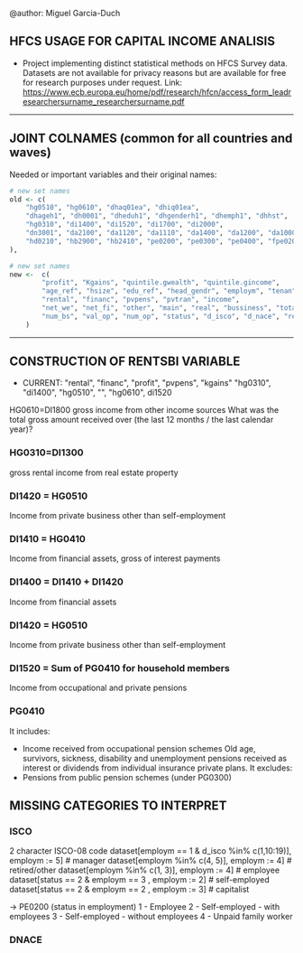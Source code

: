 
@author: Miguel Garcia-Duch

## HFCS USAGE FOR CAPITAL INCOME ANALISIS

- Project implementing distinct statistical methods on HFCS Survey data. Datasets are not available for privacy reasons but are available for free for research purposes under request. Link: <https://www.ecb.europa.eu/home/pdf/research/hfcn/access_form_leadresearchersurname_researchersurname.pdf>

-----------------------------------------------------------------------------------------------------------------------

## JOINT COLNAMES (common for all countries and waves)

Needed or important variables and their original names:

```r
# new set names
old <- c(
    "hg0510", "hg0610", "dhaq01ea", "dhiq01ea",
    "dhageh1", "dh0001", "dheduh1", "dhgenderh1", "dhemph1", "dhhst",
    "hg0310", "di1400", "di1520", "di1700", "di2000",
    "dn3001", "da2100", "da1120", "da1110", "da1400", "da1200", "da1000",
    "hd0210", "hb2900", "hb2410", "pe0200", "pe0300", "pe0400", "fpe0200", "fpe0300"
),
```

```r
# new set names
new <-  c(
        "profit", "Kgains", "quintile.gwealth", "quintile.gincome",
        "age_ref", "hsize", "edu_ref", "head_gendr", "employm", "tenan",
        "rental", "financ", "pvpens", "pvtran", "income",
        "net_we", "net_fi", "other", "main", "real", "bussiness", "total_real",
        "num_bs", "val_op", "num_op", "status", "d_isco", "d_nace", "retired_status", "retired_isco08"
    )
```

-----------------------------------------------------------------------------------------------------------------------

## CONSTRUCTION OF RENTSBI VARIABLE

- CURRENT:
"rental", "financ", "profit", "pvpens", "kgains"
"hg0310", "di1400", "hg0510", "", "hg0610", di1520

HG0610=DI1800
gross income from other income sources
What was the total gross amount received over (the last 12 months / the last
calendar year)?

### HG0310=DI1300

gross rental income from real estate property

### DI1420 = HG0510

Income from private business other than self-employment

### DI1410 = HG0410

Income from financial assets, gross of interest payments

### DI1400 = DI1410 + DI1420

Income from financial assets

### DI1420 = HG0510

Income from private business other than self-employment

### DI1520 = Sum of PG0410 for household members

Income from occupational and private pensions

### PG0410

It includes:

- Income received from occupational pension schemes
Old age, survivors, sickness, disability and unemployment pensions received as
interest or dividends from individual insurance private plans.
It excludes:
- Pensions from public pension schemes (under PG0300)

## MISSING CATEGORIES TO INTERPRET

### ISCO

2 character ISCO-08 code
dataset[employm == 1 & d_isco %in% c(1,10:19)], employm := 5] # manager
dataset[employm %in% c(4, 5)], employm := 4] # retired/other
dataset[employm %in% c(1, 3)], employm := 4] # employee
dataset[status == 2  & employm == 3 , employm := 2] # self-employed
dataset[status == 2  & employm == 2 , employm := 3] # capitalist

-> PE0200 (status in employment)
1 - Employee
2 - Self-employed - with employees
3 - Self-employed - without employees
4 - Unpaid family worker

### DNACE
